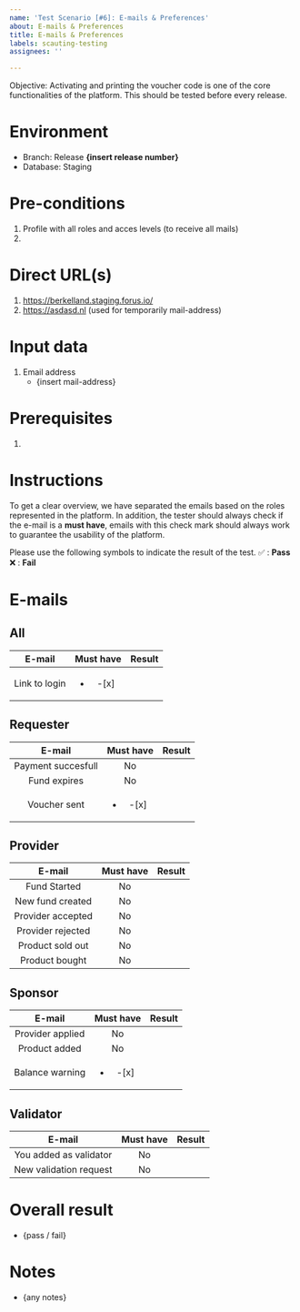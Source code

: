 ```yaml
---
name: 'Test Scenario [#6]: E-mails & Preferences'
about: E-mails & Preferences
title: E-mails & Preferences
labels: scauting-testing
assignees: ''

---
```


Objective: Activating and printing the voucher code is one of the core functionalities of the platform. This should be tested before every release.

# Environment

* Branch: Release **{insert release number}**
* Database: Staging

# Pre-conditions

1. Profile with all roles and acces levels (to receive all mails)
2. 

# Direct URL(s)

1. https://berkelland.staging.forus.io/
2. https://asdasd.nl (used for temporarily mail-address)

# Input data

1. Email address
    * {insert mail-address}

# Prerequisites

1. 

# Instructions
To get a clear overview, we have separated the emails based on the roles represented in the platform. In addition, the tester should always check if the e-mail is a **must have**, emails with this check mark should always work to guarantee the usability of the platform.

Please use the following symbols to indicate the result of the test.
:white_check_mark: : **Pass**
:x: : **Fail**

# E-mails

## All
|     E-mail    | Must have | Result
|:-------------:|:---------:|--:|
| Link to login |   <ul><li> -[x] </li></ul>   |   |

## Requester
|       E-mail       | Must have |    Result |
|:------------------:|:---------:|----------:|
| Payment succesfull |     No    |  |
| Fund expires       |     No    |  |
| Voucher sent       |    <ul><li> -[x] </li></ul>    | |

## Provider
|       E-mail      | Must have |    Result |
|:-----------------:|:---------:|----------:|
| Fund Started      |     No    |  |
| New fund created  |     No    |  |
| Provider accepted |     No    |  |
| Provider rejected |     No    |  |
| Product sold out  |     No    |  |
| Product bought    |     No    |  |

## Sponsor
|      E-mail      | Must have |    Result |
|:----------------:|:---------:|----------:|
| Provider applied |     No    |  |
| Product added    |     No    |  |
| Balance warning  |     <ul><li> -[x] </li></ul>    |  |

## Validator
|         E-mail         | Must have | Result |
|:----------------------:|:---------:|-------:|
| You added as validator |     No    |        |
| New validation request |     No    |        |

# Overall result

* {pass / fail}

# Notes

* {any notes}
